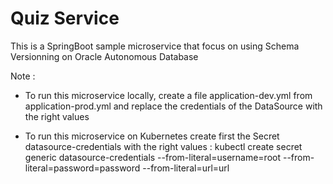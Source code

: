 # Quiz Service

This is a SpringBoot sample microservice that focus on using Schema Versionning on Oracle Autonomous Database

Note : 

- To run this microservice locally, create a file application-dev.yml from application-prod.yml and replace the credentials of the DataSource with the right values


- To run this microservice on Kubernetes create first the Secret datasource-credentials with the right values :
kubectl create secret generic datasource-credentials --from-literal=username=root --from-literal=password=password --from-literal=url=url